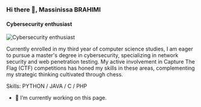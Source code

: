 ### Hi there 👋, Massinissa BRAHIMI
#### Cybersecurity enthusiast 
![Cybersecurity enthusiast ](https://media.licdn.com/dms/image/D4E16AQH7MzdOCLHJ1g/profile-displaybackgroundimage-shrink_350_1400/0/1696529471648?e=1707955200&v=beta&t=IBh2sOwfKhn1pT9I2OIm1NuRv0YCn-Pvq6rGSJvQWDY)

Currently enrolled in my third year of computer science studies, I am eager to pursue a master's degree in cybersecurity, specializing in network security and web penetration testing. My active involvement in Capture The Flag (CTF) competitions has honed my skills in these areas, complementing my strategic thinking cultivated through chess.

Skills:  PYTHON / JAVA  / C  / PHP 

- 🔭 I’m currently working on this page. 




